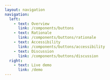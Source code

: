 ```yaml
---
layout: navigation
navigation:
  left:
    - text: Overview
      link: /components/buttons
    - text: Rationale
      link: /components/buttons/rationale
    - text: Accessibility
      link: /components/buttons/accessibility
    - text: Discussion
      link: /components/buttons/discussion
  right:
    - text: Live demo
      link: /demo
---
```

